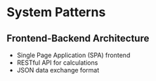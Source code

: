 # System Patterns
## Frontend-Backend Architecture
- Single Page Application (SPA) frontend
- RESTful API for calculations
- JSON data exchange format
